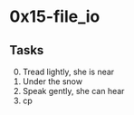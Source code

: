 # 0x15-file_io
## Tasks

0. Tread lightly, she is near
1. Under the snow
2. Speak gently, she can hear
3. cp
